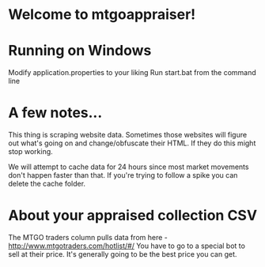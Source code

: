 Welcome to mtgoappraiser!
=========================

# Running on Windows

Modify application.properties to your liking
Run start.bat from the command line

# A few notes...

This thing is scraping website data. Sometimes those websites will figure out what's going on and change/obfuscate their HTML. If they do this might stop working.

We will attempt to cache data for 24 hours since most market movements don't happen faster than that. If you're trying to follow a spike you can delete the cache folder.

# About your appraised collection CSV

The MTGO traders column pulls data from here - http://www.mtgotraders.com/hotlist/#/
You have to go to a special bot to sell at their price. It's generally going to be the best price you can get.